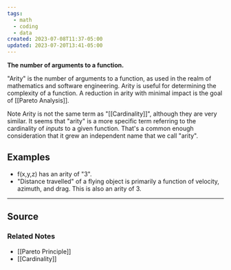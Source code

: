```yaml
---
tags:
  - math
  - coding
  - data
created: 2023-07-08T11:37-05:00
updated: 2023-07-20T13:41-05:00
---
```

**The number of arguments to a function.**

"Arity" is the number of arguments to a function, as used in the realm of mathematics and software engineering. Arity is useful for determining the complexity of a function. A reduction in arity with minimal impact is the goal of [[Pareto Analysis]].

Note Arity is not the same term as "[[Cardinality]]", although they are very similar. It seems that "arity" is a more specific term referring to the cardinality of *inputs* to a given function. That's a common enough consideration that it grew an independent name that we call "arity".

## Examples

- f(x,y,z) has an arity of "3".
- "Distance travelled" of a flying object is primarily a function of velocity, azimuth, and drag. This is also an arity of 3.

---

## Source


### Related Notes
- [[Pareto Principle]] 
- [[Cardinality]]